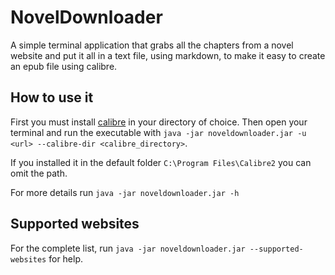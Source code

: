 # NovelDownloader
A simple terminal application that grabs all the chapters from a novel website and put it all in a text file, using markdown,
to make it easy to create an epub file using calibre.

## How to use it
First you must install [calibre](https://calibre-ebook.com/download) in your directory of choice.
Then open your terminal and run the executable with ``java -jar noveldownloader.jar -u <url> --calibre-dir <calibre_directory>``.

If you installed it in the default folder ``C:\Program Files\Calibre2`` you can omit the path.

For more details run ``java -jar noveldownloader.jar -h``

## Supported websites
For the complete list, run ``java -jar noveldownloader.jar --supported-websites`` for help.
